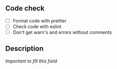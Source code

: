 ## Code check

* [ ]  Format code with prettier
* [ ]  Check code with eslint
* [ ]  Don't get warn's and errors without comments

## Description

*Important to fill this field*
